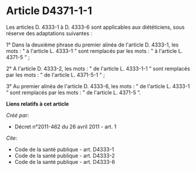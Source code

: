 # Article D4371-1-1

Les articles D. 4333-1 à D. 4333-6 sont applicables aux diététiciens, sous réserve des adaptations suivantes : 

1° Dans la deuxième phrase du premier alinéa de l'article D. 4333-1, les mots : " à l'article L. 4333-1 ” sont remplacés par
les mots : " à l'article L. 4371-5 ” ; 

2° A l'article D. 4333-2, les mots : " de l'article L. 4333-1-1 ” sont remplacés par les mots : " de l'article L. 4371-5-1
” ; 

3° Au premier alinéa de l'article D. 4333-6, les mots : " de l'article L. 4333-1 ” sont remplacés par les mots : " de
l'article L. 4371-5 ”.

**Liens relatifs à cet article**

_Créé par_:

  - Décret n°2011-462 du 26 avril 2011 - art. 1

_Cite_:

  - Code de la santé publique - art. D4333-1
  - Code de la santé publique - art. D4333-2
  - Code de la santé publique - art. D4333-6
